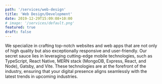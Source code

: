 ```yaml
---
path: '/services/web-design'
title: 'Web Design/Development'
date: 2019-12-29T15:09:08+10:00
# image: '/services/default.png'
featured: true
draft: false
---
```


We specialize in crafting top-notch websites and web apps that are not only of high quality but also exceptionally responsive and user-friendly. Our secret sauce lies in leveraging cutting-edge mobile technologies, such as TypeScript, React Native, MERN stack (MongoDB, Express, React, and Node), Gatsby, and Vite. These technologies are at the forefront of the industry, ensuring that your digital presence aligns seamlessly with the latest trends in upcoming industries.
